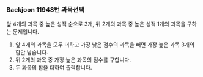 ### Baekjoon 11948번 과목선택

앞 4개의 과목 중 높은 성적 순으로 3개, 뒤 2개의 과목 중 높은 성적 1개의 과목을 구하는 문제입니다.

1. 앞 4개의 과목을 모두 더하고 가장 낮은 점수의 과목을 빼면 가장 높은 과목 3개의 합만 남습니다.
2. 뒤 2개의 과목 중 가장 높은 과목의 점수를 구합니다.
3. 두 과목의 합을 더하여 출력합니다.